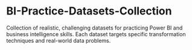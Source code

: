 # BI-Practice-Datasets-Collection
Collection of realistic, challenging datasets for practicing Power BI and business intelligence skills. Each dataset targets specific transformation techniques and real-world data problems.
